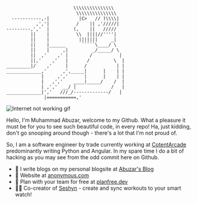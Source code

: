 ```
                         \\\\\\\\\\\\\\\
                          \\\\\\\\\\\\\\\
  -----------,-|           |C>   // )\\\\|
           ,','|          /    || ,'/////|
---------,','  |         (,    ||   /////
         ||    |          \\  ||||//''''|
         ||    |           |||||||     _|
         ||    |______      `````\____/ \
         ||    |     ,|         _/_____/ \
         ||  ,'    ,' |        /          |
         ||,'    ,'   |       /         \  |
_________|/    ,'     |      /           | |
_____________,'      ,',_____|      |    | |
             |     ,','      |      |    | |
             |   ,','    ____|_____/    /  |
             | ,','  __/ |             /   |
_____________|','   ///_/-------------/   |
              |===========,'
```


![Internet not working gif](https://github.com/saadeghi/saadeghi/raw/master/dino.gif)

Hello, I'm Muhammad Abuzar, welcome to my Github. What a pleasure it must be for you to see such beautiful code, in every repo! Ha, just kidding, don't go snooping around though - there's a lot that I'm not proud of. 

So, I am a software engineer by trade currently working at [CotentArcade](https://www.contentarcade.com/) predominantly writing Python and Angular. In my spare time I do a bit of hacking as you may see from the odd commit here on Github. 

- 📗 I write blogs on my personal blogsite at [Abuzar's Blog](https://abuzar-061.github.io/CV/Project-Portfolio.html) 
- 💬 Website at [anonymous.com](https://abuzar-061.github.io/CV/Project-Portfolio.html)
- 📆 Plan with your team for free at [planfree.dev](https://www.planfree.dev/#/) 
- 🏃‍♂️ Co-creator of [Seshyn](https://seshyn.com) - create and sync workouts to your smart watch!




